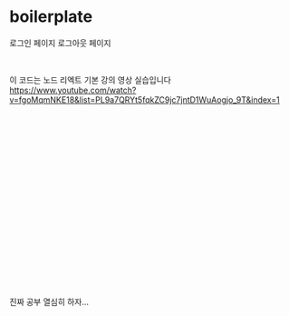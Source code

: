 # boilerplate

로그인 페이지 로그아웃 페이지


<br>

이 코드는  노드 리엑트  기본 강의 영상 실습입니다<br>
https://www.youtube.com/watch?v=fgoMqmNKE18&list=PL9a7QRYt5fqkZC9jc7jntD1WuAogjo_9T&index=1
<br>
<br>
<br>
<br>
<br>
<br>
<br>
<br>
<br>
<br>
<br>
<br>
<br>
<br>
<br>
<br>
<br>
<br>
<br>
<br>

진짜 공부 열심히 하자...
